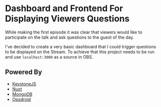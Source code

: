 # Dashboard and Frontend For Displaying Viewers Questions

While making the first episode it was clear that viewers would like to participate on the talk and ask questions to the guest of the day.

I've decided to create a very basic dashboard that I could trigger questions to be displayed on the Stream. To achieve that this project needs to be run and use `localhost:3000` as a source in OBS.

## Powered By

- [KeystoneJS](https://www.keystonejs.com/)
- [Nuxt](https://nuxtjs.org/)
- [MongoDB](https://www.mongodb.com/)
- [Opsdroid](https://opsdroid.dev)
